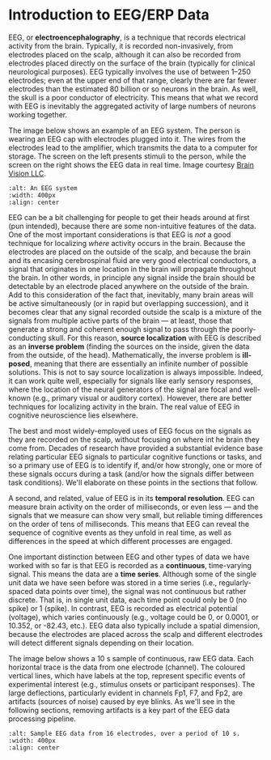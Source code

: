 # Introduction to EEG/ERP Data

EEG, or **electroencephalography**, is a technique that records electrical activity from the brain. Typically, it is recorded non-invasively, from electrodes placed on the scalp, although it can also be recorded from electrodes placed directly on the surface of the brain (typically for clinical neurological purposes). EEG typically involves the use of between 1–250 electrodes; even at the upper end of that range, clearly there are far fewer electrodes than the estimated 80 billion or so neurons in the brain. As well, the skull is a poor conductor of electricity. This means that what we record with EEG is inevitably the aggregated activity of large numbers of neurons working together.

The image below shows an example of an EEG system. The person is wearing an EEG cap with electrodes plugged into it. The wires from the electrodes lead to the amplifier, which transmits the data to a computer for storage. The screen on the left presents stimuli to the person, while the screen on the right shows the EEG data in real time. Image courtesy [Brain Vision LLC](https://brainvision.com/).


```{image} images/EEG_system.jpg
:alt: An EEG system
:width: 400px
:align: center
```

EEG can be a bit challenging for people to get their heads around at first (pun intended), because there are some non-intuitive features of the data. One of the most important considerations is that EEG is *not* a good technique for localizing *where* activity occurs in the brain. Because the electrodes are placed on the outside of the scalp, and because the brain and its encasing cerebrospinal fluid are very good electrical conductors, a signal that originates in one location in the brain will propagate throughout the brain. In other words, in principle any signal inside the brain should be detectable by an electrode placed anywhere on the outside of the brain. Add to this consideration of the fact that, inevitably, many brain areas will be active simultaneously (or in rapid but overlapping succession), and it becomes clear that any signal recorded outside the scalp is a mixture of the signals from multiple active parts of the brain — at least, those that generate a strong and coherent enough signal to pass through the poorly-conducting skull. For this reason, **source localization** with EEG is described as an **inverse problem** (finding the sources on the inside, given the data from the outside, of the head). Mathematically, the inverse problem is **ill-posed**, meaning that there are essentially an infinite number of possible solutions. This is not to say source localization is always impossible. Indeed, it can work quite well, especially for signals like early sensory responses, where the location of the neural generators of the signal are focal and well-known (e.g., primary visual or auditory cortex). However, there are better techniques for localizing  activity in the brain. The real value of EEG in cognitive neuroscience lies elsewhere.

The best and most widely-employed uses of EEG focus on the signals as they are recorded on the scalp, without focusing on where int he brain they come from. Decades of research have provided a substantial evidence base relating particular EEG signals to particular cognitive functions or tasks, and so a primary use of EEG is to identify if, and/or how strongly, one or more of these signals occurs during a task (and/or how the signals differ between task conditions). We'll elaborate on these points in the sections that follow.

A second, and related, value of EEG is in its **temporal resolution**. EEG can measure brain activity on the order of milliseconds, or even less — and the signals that we measure can show very small, but reliable timing differences on the order of tens of milliseconds. This means that EEG can reveal the sequence of cognitive events as they unfold in real time, as well as differences in the speed at which different processes are engaged. 

One important distinction between EEG and other types of data we have worked with so far is that EEG is recorded as a **continuous**, time-varying signal. This means the data are a **time series**. Although some of the single unit data we have seen before was stored in a time series (i.e., regularly-spaced data points over time), the signal was not continuous but rather discrete. That is, in single unit data, each time point could only be 0 (no spike) or 1 (spike). In contrast, EEG is recorded as electrical potential (voltage), which varies continuously (e.g., voltage could be 0, or 0.0001, or 10.352, or -82.43, etc.). EEG data also typically include a spatial dimension, because the electrodes are placed across the scalp and different electrodes will detect different signals depending on their location.

The image below shows a 10 s sample of continuous, raw EEG data. Each horizontal trace is the data from one electrode (channel). The coloured vertical lines, which have labels at the top, represent specific events of experimental interest (e.g., stimulus onsets or participant responses). The large deflections, particularly evident in channels Fp1, F7, and Fp2, are artifacts (sources of noise) caused by eye blinks. As we'll see in the following sections, removing artifacts is a key part of the EEG data processing pipeline.


```{image} images/eeg_raw_continuous.jpg
:alt: Sample EEG data from 16 electrodes, over a period of 10 s.
:width: 400px
:align: center
```